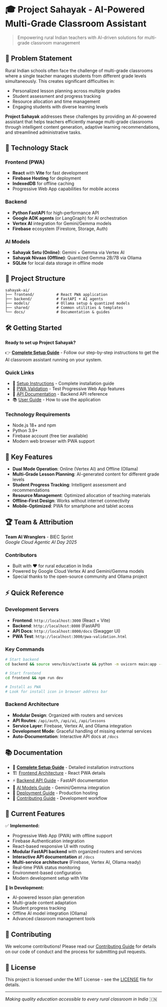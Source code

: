 # 🎓 Project Sahayak - AI-Powered Multi-Grade Classroom Assistant

> Empowering rural Indian teachers with AI-driven solutions for multi-grade classroom management

## 🎯 Problem Statement

Rural Indian schools often face the challenge of multi-grade classrooms where a single teacher manages students from different grade levels simultaneously. This creates significant difficulties in:
- Personalized lesson planning across multiple grades
- Student assessment and progress tracking
- Resource allocation and time management
- Engaging students with diverse learning levels

**Project Sahayak** addresses these challenges by providing an AI-powered assistant that helps teachers efficiently manage multi-grade classrooms through intelligent content generation, adaptive learning recommendations, and streamlined administrative tasks.

## 🚀 Technology Stack

### Frontend (PWA)
- **React** with **Vite** for fast development
- **Firebase Hosting** for deployment
- **IndexedDB** for offline caching
- Progressive Web App capabilities for mobile access

### Backend
- **Python FastAPI** for high-performance API
- **Google ADK agents** (or LangGraph) for AI orchestration
- **Vertex AI** integration for Gemini/Gemma models
- **Firebase** ecosystem (Firestore, Storage, Auth)

### AI Models
- **Sahayak Setu (Online)**: Gemini + Gemma via Vertex AI
- **Sahayak Nivaas (Offline)**: Quantized Gemma 2B/7B via Ollama
- **SQLite** for local data storage in offline mode

## 📁 Project Structure

```
sahayak-ai/
├── frontend/          # React PWA application
├── backend/           # FastAPI + AI agents
├── models/            # Ollama setup & quantized models
├── shared/            # Common utilities & templates
└── docs/              # Documentation & guides
```

## 🛠️ Getting Started

**Ready to set up Project Sahayak?**

👉 **[Complete Setup Guide](./SETUP.md)** - Follow our step-by-step instructions to get the AI classroom assistant running on your system.

### Quick Links
- 🚀 [Setup Instructions](./SETUP.md) - Complete installation guide
- 📱 [PWA Validation](http://localhost:3000/pwa-validation.html) - Test Progressive Web App features
- 🔧 [API Documentation](http://localhost:8000/docs) - Backend API reference
- 📚 [User Guide](./docs/user-guide.md) - How to use the application

### Technology Requirements
- Node.js 18+ and npm
- Python 3.9+
- Firebase account (free tier available)
- Modern web browser with PWA support

## 🎯 Key Features

- **Dual Mode Operation**: Online (Vertex AI) and Offline (Ollama)
- **Multi-Grade Lesson Planning**: AI-generated content for different grade levels
- **Student Progress Tracking**: Intelligent assessment and recommendations
- **Resource Management**: Optimized allocation of teaching materials
- **Offline-First Design**: Works without internet connectivity
- **Mobile-Optimized**: PWA for smartphone and tablet access

## 🏆 Team & Attribution

**Team AI Wranglers** - BIEC Sprint  
*Google Cloud Agentic AI Day 2025*

### Contributors
- Built with ❤️ for rural education in India
- Powered by Google Cloud Vertex AI and Gemini/Gemma models
- Special thanks to the open-source community and Ollama project

## ⚡ Quick Reference

### Development Servers
- **Frontend**: `http://localhost:3000` (React + Vite)
- **Backend**: `http://localhost:8000` (FastAPI)
- **API Docs**: `http://localhost:8000/docs` (Swagger UI)
- **PWA Test**: `http://localhost:3000/pwa-validation.html`

### Key Commands
```bash
# Start backend
cd backend && source venv/bin/activate && python -m uvicorn main:app --reload

# Start frontend  
cd frontend && npm run dev

# Install as PWA
# Look for install icon in browser address bar
```

### Backend Architecture
- **Modular Design**: Organized with routers and services
- **API Routes**: `/api/auth`, `/api/ai`, `/api/lessons`
- **Service Layer**: Firebase, Vertex AI, and Ollama integration
- **Development Mode**: Graceful handling of missing external services
- **Auto-Documentation**: Interactive API docs at `/docs`

## 📚 Documentation

- 📖 **[Complete Setup Guide](./SETUP.md)** - Detailed installation instructions
- 🏗️ [Frontend Architecture](./frontend/README.md) - React PWA details
- ⚡ [Backend API Guide](./backend/README.md) - FastAPI documentation
- 🤖 [AI Models Guide](./docs/models.md) - Gemini/Gemma integration
- 🚀 [Deployment Guide](./docs/deployment.md) - Production hosting
- 👥 [Contributing Guide](./docs/contributing.md) - Development workflow

## 🎯 Current Features

✅ **Implemented:**
- Progressive Web App (PWA) with offline support
- Firebase Authentication integration
- React-based responsive UI with routing
- **Modular FastAPI backend** with organized routers and services
- **Interactive API documentation** at `/docs`
- **Multi-service architecture** (Firebase, Vertex AI, Ollama ready)
- Real-time PWA status monitoring
- Environment-based configuration
- Modern development setup with Vite

🚧 **In Development:**
- AI-powered lesson plan generation
- Multi-grade content adaptation
- Student progress tracking
- Offline AI model integration (Ollama)
- Advanced classroom management tools

## 🤝 Contributing

We welcome contributions! Please read our [Contributing Guide](./docs/contributing.md) for details on our code of conduct and the process for submitting pull requests.

## 📄 License

This project is licensed under the MIT License - see the [LICENSE](LICENSE) file for details.

---

*Making quality education accessible to every rural classroom in India* 🇮🇳 
